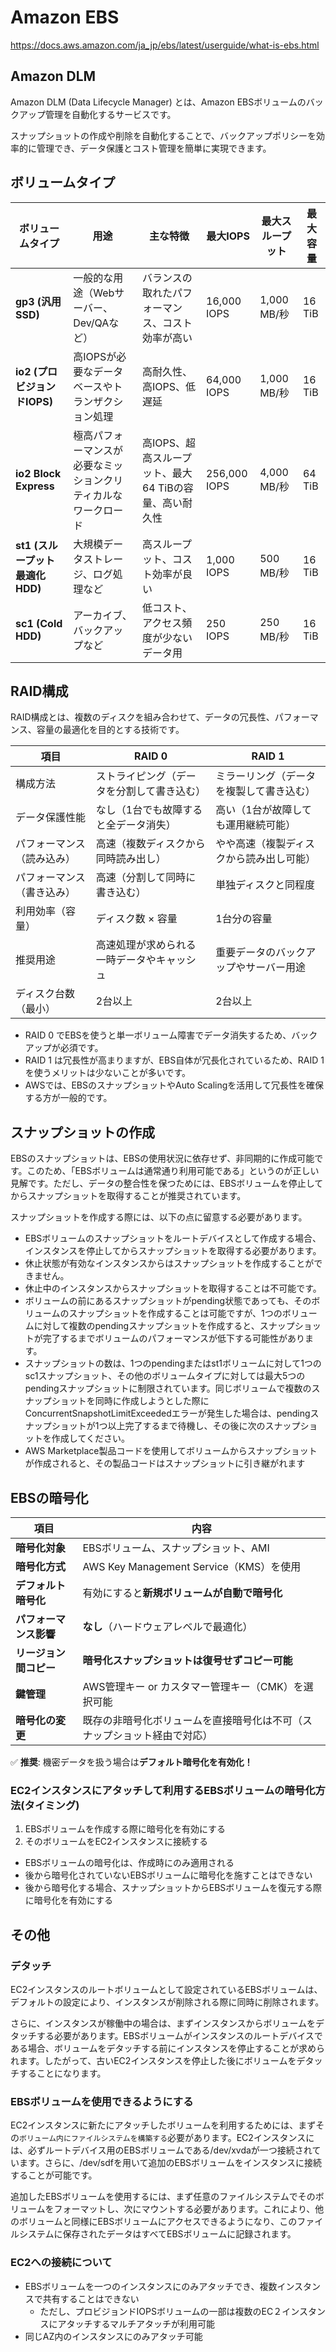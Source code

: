 # Amazon EBS

https://docs.aws.amazon.com/ja_jp/ebs/latest/userguide/what-is-ebs.html

## Amazon DLM

Amazon DLM (Data Lifecycle Manager) とは、Amazon EBSボリュームのバックアップ管理を自動化するサービスです。

スナップショットの作成や削除を自動化することで、バックアップポリシーを効率的に管理でき、データ保護とコスト管理を簡単に実現できます。

## ボリュームタイプ

| ボリュームタイプ              | 用途                                    | 主な特徴                                         | 最大IOPS             | 最大スループット   | 最大容量        |
|-----------------------------|---------------------------------------|-------------------------------------------------|----------------------|-------------------|-----------------|
| **gp3 (汎用SSD)**           | 一般的な用途（Webサーバー、Dev/QAなど）  | バランスの取れたパフォーマンス、コスト効率が高い   | 16,000 IOPS          | 1,000 MB/秒       | 16 TiB          |
| **io2 (プロビジョンドIOPS)** | 高IOPSが必要なデータベースやトランザクション処理 | 高耐久性、高IOPS、低遅延                        | 64,000 IOPS          | 1,000 MB/秒       | 16 TiB          |
| **io2 Block Express**       | 極高パフォーマンスが必要なミッションクリティカルなワークロード | 高IOPS、超高スループット、最大64 TiBの容量、高い耐久性 | 256,000 IOPS         | 4,000 MB/秒       | 64 TiB          |
| **st1 (スループット最適化HDD)** | 大規模データストレージ、ログ処理など      | 高スループット、コスト効率が良い                 | 1,000 IOPS           | 500 MB/秒         | 16 TiB          |
| **sc1 (Cold HDD)**          | アーカイブ、バックアップなど            | 低コスト、アクセス頻度が少ないデータ用            | 250 IOPS             | 250 MB/秒         | 16 TiB          |


## RAID構成

RAID構成とは、複数のディスクを組み合わせて、データの冗長性、パフォーマンス、容量の最適化を目的とする技術です。

| 項目                   | RAID 0                                 | RAID 1                                 |
|------------------------|-----------------------------------------|-----------------------------------------|
| 構成方法               | ストライピング（データを分割して書き込む） | ミラーリング（データを複製して書き込む） |
| データ保護性能         | なし（1台でも故障すると全データ消失）    | 高い（1台が故障しても運用継続可能）      |
| パフォーマンス（読み込み） | 高速（複数ディスクから同時読み出し）     | やや高速（複製ディスクから読み出し可能） |
| パフォーマンス（書き込み） | 高速（分割して同時に書き込む）           | 単独ディスクと同程度                     |
| 利用効率（容量）        | ディスク数 × 容量                        | 1台分の容量                              |
| 推奨用途               | 高速処理が求められる一時データやキャッシュ | 重要データのバックアップやサーバー用途    |
| ディスク台数（最小）    | 2台以上                                 | 2台以上                                  |

- RAID 0 でEBSを使うと単一ボリューム障害でデータ消失するため、バックアップが必須です。
- RAID 1 は冗長性が高まりますが、EBS自体が冗長化されているため、RAID 1を使うメリットは少ないことが多いです。
- AWSでは、EBSのスナップショットやAuto Scalingを活用して冗長性を確保する方が一般的です。

## スナップショットの作成

EBSのスナップショットは、EBSの使用状況に依存せず、非同期的に作成可能です。このため、「EBSボリュームは通常通り利用可能である」というのが正しい見解です。ただし、データの整合性を保つためには、EBSボリュームを停止してからスナップショットを取得することが推奨されています。

スナップショットを作成する際には、以下の点に留意する必要があります。

- EBSボリュームのスナップショットをルートデバイスとして作成する場合、インスタンスを停止してからスナップショットを取得する必要があります。
- 休止状態が有効なインスタンスからはスナップショットを作成することができません。
- 休止中のインスタンスからスナップショットを取得することは不可能です。
- ボリュームの前にあるスナップショットがpending状態であっても、そのボリュームのスナップショットを作成することは可能ですが、1つのボリュームに対して複数のpendingスナップショットを作成すると、スナップショットが完了するまでボリュームのパフォーマンスが低下する可能性があります。
- スナップショットの数は、1つのpendingまたはst1ボリュームに対して1つのsc1スナップショット、その他のボリュームタイプに対しては最大5つのpendingスナップショットに制限されています。同じボリュームで複数のスナップショットを同時に作成しようとした際にConcurrentSnapshotLimitExceededエラーが発生した場合は、pendingスナップショットが1つ以上完了するまで待機し、その後に次のスナップショットを作成してください。
- AWS Marketplace製品コードを使用してボリュームからスナップショットが作成されると、その製品コードはスナップショットに引き継がれます

## EBSの暗号化

| **項目** | **内容** |
|---------|---------|
| **暗号化対象** | EBSボリューム、スナップショット、AMI |
| **暗号化方式** | AWS Key Management Service（KMS）を使用 |
| **デフォルト暗号化** | 有効にすると**新規ボリュームが自動で暗号化** |
| **パフォーマンス影響** | **なし**（ハードウェアレベルで最適化） |
| **リージョン間コピー** | **暗号化スナップショットは復号せずコピー可能** |
| **鍵管理** | AWS管理キー or カスタマー管理キー（CMK）を選択可能 |
| **暗号化の変更** | 既存の非暗号化ボリュームを直接暗号化は不可（スナップショット経由で対応） |

✅ **推奨**: 機密データを扱う場合は**デフォルト暗号化を有効化！**

### EC2インスタンスにアタッチして利用するEBSボリュームの暗号化方法(タイミング)

1. EBSボリュームを作成する際に暗号化を有効にする
2. そのボリュームをEC2インスタンスに接続する

- EBSボリュームの暗号化は、作成時にのみ適用される
- 後から暗号化されていないEBSボリュームに暗号化を施すことはできない
- 後から暗号化する場合、スナップショットからEBSボリュームを復元する際に暗号化を有効にする

## その他

### デタッチ

EC2インスタンスのルートボリュームとして設定されているEBSボリュームは、デフォルトの設定により、インスタンスが削除される際に同時に削除されます。

さらに、インスタンスが稼働中の場合は、まずインスタンスからボリュームをデタッチする必要があります。EBSボリュームがインスタンスのルートデバイスである場合、ボリュームをデタッチする前にインスタンスを停止することが求められます。したがって、古いEC2インスタンスを停止した後にボリュームをデタッチすることになります。

### EBSボリュームを使用できるようにする

EC2インスタンスに新たにアタッチしたボリュームを利用するためには、まずその`ボリューム内にファイルシステムを構築する`必要があります。EC2インスタンスには、必ずルートデバイス用のEBSボリュームである/dev/xvdaが一つ接続されています。さらに、/dev/sdfを用いて追加のEBSボリュームをインスタンスに接続することが可能です。

追加したEBSボリュームを使用するには、まず任意のファイルシステムでそのボリュームをフォーマットし、次にマウントする必要があります。これにより、他のボリュームと同様にEBSボリュームにアクセスできるようになり、このファイルシステムに保存されたデータはすべてEBSボリュームに記録されます。

### EC2への接続について

- EBSボリュームを一つのインスタンスにのみアタッチでき、複数インスタンスで共有することはできない
  - ただし、プロビジョンドIOPSボリュームの一部は複数のEC２インスタンスにアタッチするマルチアタッチが利用可能
- 同じAZ内のインスタンスにのみアタッチ可能

